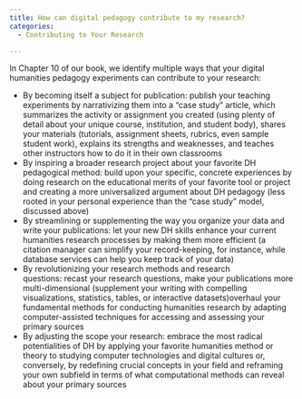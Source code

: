```yaml
---
title: How can digital pedagogy contribute to my research?
categories:
  - Contributing to Your Research

---
```

In Chapter 10 of our book, we identify multiple ways that your digital humanities pedagogy experiments can contribute to your research:

*   By becoming itself a subject for publication: publish your teaching experiments by narrativizing them into a “case study” article, which summarizes the activity or assignment you created (using plenty of detail about your unique course, institution, and student body), shares your materials (tutorials, assignment sheets, rubrics, even sample student work), explains its strengths and weaknesses, and teaches other instructors how to do it in their own classrooms
*   By inspiring a broader research project about your favorite DH pedagogical method: build upon your specific, concrete experiences by doing research on the educational merits of your favorite tool or project and creating a more universalized argument about DH pedagogy (less rooted in your personal experience than the “case study” model, discussed above)
*   By streamlining or supplementing the way you organize your data and write your publications: let your new DH skills enhance your current humanities research processes by making them more efficient (a citation manager can simplify your record-keeping, for instance, while database services can help you keep track of your data)
*   By revolutionizing your research methods and research questions: recast your research questions, make your publications more multi-dimensional (supplement your writing with compelling visualizations, statistics, tables, or interactive datasets)overhaul your fundamental methods for conducting humanities research by adapting computer-assisted techniques for accessing and assessing your primary sources
*   By adjusting the scope your research: embrace the most radical potentialities of DH by applying your favorite humanities method or theory to studying computer technologies and digital cultures or, conversely, by redefining crucial concepts in your field and reframing your own subfield in terms of what computational methods can reveal about your primary sources